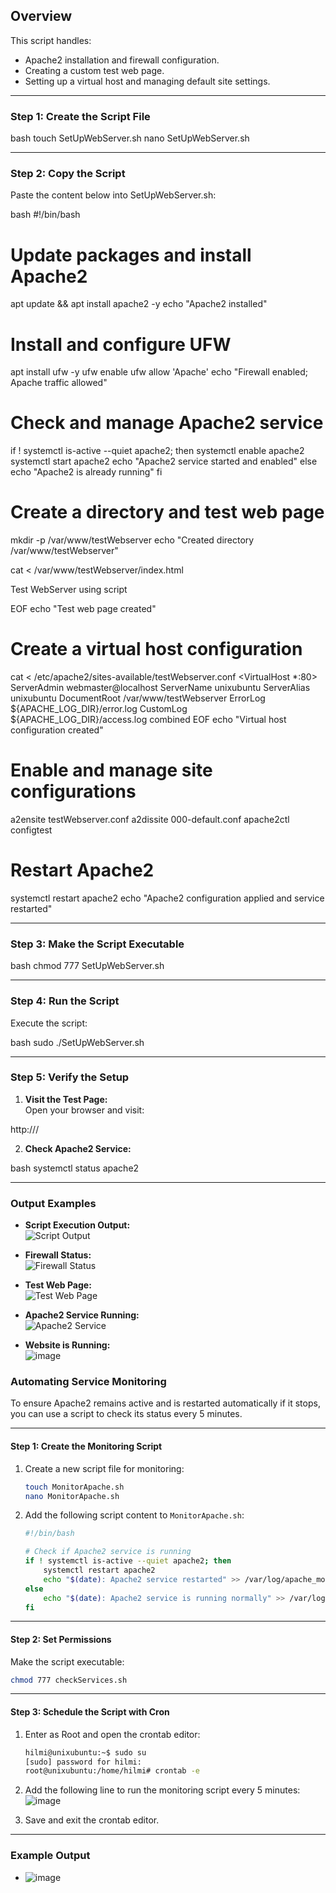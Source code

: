 ## Overview  
This script handles:  
- Apache2 installation and firewall configuration.  
- Creating a custom test web page.  
- Setting up a virtual host and managing default site settings.  

---

### Step 1: Create the Script File  

bash
touch SetUpWebServer.sh
nano SetUpWebServer.sh



---

### Step 2: Copy the Script  
Paste the content below into SetUpWebServer.sh:  

bash
#!/bin/bash

# Update packages and install Apache2
apt update && apt install apache2 -y
echo "Apache2 installed"

# Install and configure UFW
apt install ufw -y
ufw enable
ufw allow 'Apache'
echo "Firewall enabled; Apache traffic allowed"

# Check and manage Apache2 service
if ! systemctl is-active --quiet apache2; then
    systemctl enable apache2
    systemctl start apache2
    echo "Apache2 service started and enabled"
else
    echo "Apache2 is already running"
fi

# Create a directory and test web page
mkdir -p /var/www/testWebserver
echo "Created directory /var/www/testWebserver"

cat <<EOF > /var/www/testWebserver/index.html
<html>
    <head><title>Test Web Server</title></head>
    <body>
        <p>Test WebServer using script</p>
    </body>
</html>
EOF
echo "Test web page created"

# Create a virtual host configuration
cat <<EOF > /etc/apache2/sites-available/testWebserver.conf
<VirtualHost *:80>
    ServerAdmin webmaster@localhost
    ServerName unixubuntu
    ServerAlias unixubuntu
    DocumentRoot /var/www/testWebserver
    ErrorLog \${APACHE_LOG_DIR}/error.log
    CustomLog \${APACHE_LOG_DIR}/access.log combined
</VirtualHost>
EOF
echo "Virtual host configuration created"

# Enable and manage site configurations
a2ensite testWebserver.conf
a2dissite 000-default.conf
apache2ctl configtest

# Restart Apache2
systemctl restart apache2
echo "Apache2 configuration applied and service restarted"



---

### Step 3: Make the Script Executable  

bash
chmod 777 SetUpWebServer.sh



---

### Step 4: Run the Script  
Execute the script:  

bash
sudo ./SetUpWebServer.sh



---

### Step 5: Verify the Setup  
1. **Visit the Test Page:**  
   Open your browser and visit:  
   

http://<your-server-ip>/

  

2. **Check Apache2 Service:**  
   

bash
   systemctl status apache2

  

---

### Output Examples  

- **Script Execution Output:**  
  ![Script Output](https://github.com/user-attachments/assets/de868aa2-5898-4360-8ef4-4b8dce6e6868)

- **Firewall Status:**  
  ![Firewall Status](https://github.com/user-attachments/assets/8afaa719-3fc4-4793-8286-c65827d84319)

- **Test Web Page:**  
  ![Test Web Page](https://github.com/user-attachments/assets/284d00cd-8576-469b-9864-c49b485d4f3b)

- **Apache2 Service Running:**  
  ![Apache2 Service](https://github.com/user-attachments/assets/ddc8f149-579d-4c6a-9693-57cf85d30d48)

- **Website is Running:**  
  ![image](https://github.com/user-attachments/assets/21dd6e5d-79d2-43c5-a607-1231ba122e77)

### Automating Service Monitoring

To ensure Apache2 remains active and is restarted automatically if it stops, you can use a script to check its status every 5 minutes.  

---

#### Step 1: Create the Monitoring Script  

1. Create a new script file for monitoring:  
   ```bash
   touch MonitorApache.sh
   nano MonitorApache.sh
   ```

2. Add the following script content to `MonitorApache.sh`:  

   ```bash
   #!/bin/bash

   # Check if Apache2 service is running
   if ! systemctl is-active --quiet apache2; then
       systemctl restart apache2
       echo "$(date): Apache2 service restarted" >> /var/log/apache_monitor.log
   else
       echo "$(date): Apache2 service is running normally" >> /var/log/apache_monitor.log
   fi
   ```

---

#### Step 2: Set Permissions  

Make the script executable:  
```bash
chmod 777 checkServices.sh
```

---

#### Step 3: Schedule the Script with Cron  

1. Enter as Root and open the crontab editor:  
   ```bash
   hilmi@unixubuntu:~$ sudo su
   [sudo] password for hilmi:
   root@unixubuntu:/home/hilmi# crontab -e
   ```  

2. Add the following line to run the monitoring script every 5 minutes:  
   ![image](https://github.com/user-attachments/assets/fd1787ca-9856-4319-aedb-c2ff959d9808)
   
3. Save and exit the crontab editor.

---

### Example Output  

- ![image](https://github.com/user-attachments/assets/b8ad0054-5892-4760-922e-8eef6d03c841)

